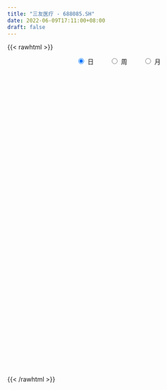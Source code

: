 ```yaml
---
title: "三友医疗 - 688085.SH"
date: 2022-06-09T17:11:00+08:00
draft: false
---
```

{{< rawhtml >}}
    <div style="text-align: center">
        <label style="padding: 1rem;"><input style="margin-right: .5rem" type="radio" name="period" value="D" checked onclick="period_change(this)">日</label>
        <label style="padding: 1rem;"><input style="margin-right: .5rem" type="radio" name="period" value="W" onclick="period_change(this)">周</label>
        <label style="padding: 1rem;"><input style="margin-right: .5rem" type="radio" name="period" value="M" onclick="period_change(this)">月</label>
    </div>
    <div id="chart" style="height: 700px;"></div> 
    <script type="text/javascript">
        const D_v = [39071.15,28654.9,44819.67,42297.94,21072.16,22872.95,21287.01,33682.6,34654.93,27259.19,16183.94,28893.32,22762.21,18065.66,21937.83,15788.94,23868.23,24695.07,26202.98,27449.9,37618.46,59063.17,36170.13,40077.6,42965.78,25269.49,22078.08,16462.43,26644.83,19075.81,28391.94,19899.31,26404.72,32672.18,21575.44,28089.1,30574.02,38640.69,35693.85,27478.22,31622.97,30283.2,24220.28,16107.98,15132.17,13081.36,17841.49,16158.89,9476.22,15954.16,12255.82,19994.89,16363.88,23376.19,11281.23,15608.06,7959.45,13830.27,5453.48,7659.47,6098.69,7713.98,11929.14,10193.88,20990.38,14550.16,12559.51,8621.26,11118.29,9928.74,7480.09,14351.9,11398.31,7658.19,11070.75,11864.08,8458.35,11353.1,11641.03,15690.76,9232.92,12083.67,11298.13,6905.69,11820.16,13509.54,8770.44,6876.37,19041.22,16016.56,19373.54,10081.01,9454.0,5395.83,11575.18,19786.22,22845.96,37997.5,24073.15,17669.6,16421.43,12052.61,15268.35,8905.46,15660.39,17459.45,12081.96,8633.16,9821.04,12763.45,14247.18,28146.23,27021.61,10655.09,18396.98,13478.61,9482.75,7694.65,6959.18,3905.72,6658.6,6985.76,8015.18,10752.88,8039.35,7751.63,14008.4,6975.17,42701.53,21304.21,13506.8,12177.86,9685.06,8643.59,13512.54,8861.58,7156.96,9513.33,9040.9,11948.71,11845.13,10360.61,9147.64,9222.9,17898.62,15238.16,9213.48,8774.79,10912.13,9010.93,11732.88,14734.1,8862.86,7882.66,15799.03,18378.45,14427.16,12424.79,14491.52,16045.23,16163.83,8496.11,11979.18,14748.99,16729.01,17159.87,13774.56,8683.08,21508.87,11128.98,20526.22,15709.12,19986.9,16004.24,13051.33,15694.22,9344.17,19255.98,14550.37,9938.89,10502.35,8264.7,23526.74,13587.8,16422.81,12544.73,9825.61,12502.12,11311.24,12917.16,15677.51,8630.3,6573.53,10158.08,6581.08,13067.83,27643.16,19377.83,21857.12,13607.02,10288.9,5744.38,6150.95,7552.6,17239.24,10735.31,13371.94,8756.8,7778.21,7357.97,4763.23,8815.92,7002.16,5649.55,5892.5,7158.69,10195.87,11491.86,19974.55,13058.46,7290.0,4834.79,8618.34,18818.56,19588.05,20176.15,13297.17,30144.7,51653.58,29625.72,19320.42,15429.01,22442.77,14100.68,17262.02,10093.09,9998.47,9938.36,10985.1,42148.07,65393.03,68841.97,42512.58,34498.81,32843.65,24302.67,26918.06,36037.15,24760.52,18388.59,21117.4,49372.2,29736.51,27170.41,30619.4,54673.58,19856.58,21170.94,14046.93,33502.92,17987.57,9556.15,11098.49,11222.85,14137.52,37871.73,129097.76,85095.02,54451.26,39948.6,33349.71,35257.95,53323.59,48142.16,44413.53,34876.53,35333.59,32721.95,22749.23,20630.82,33879.39,25360.24,19238.18,25060.3,20818.18,12193.74,14659.96,34689.52,35423.69,27158.02,36476.8,18127.68,17203.06,17967.44,25583.26,17812.18,17346.49,13063.27,11866.68,11060.02,9482.28,13250.97,14643.96,12756.94,10730.07,12207.77,15756.14,13057.1,23178.03,35784.31,18881.13,13793.29,31544.97,21202.56,24068.62,14597.0,11291.43,20155.72,15418.12,15375.91,27637.89,17604.69,10670.43,7778.98,16608.68,11792.15,65443.16,54057.17,34140.31,44250.34,43581.11,27689.1,12943.83,18854.08,13867.91,14979.87,8812.04,11495.27,16664.06,11919.44,15246.79,10203.2,19933.71,9065.91,6933.26,17738.04,9141.94,6873.49,17198.73,7549.71,9730.01,12273.57,18741.29,8538.41,28381.21,36171.88,19956.84,9878.83,9704.43,13515.2,12465.8,14283.5,15634.35,29619.19,23561.58,10941.46,15433.49,9940.24,14474.02,16928.03,9305.8,24191.21,12192.5,16737.99,10801.63,10196.03,11358.11,8407.73,8844.81,7268.52,6953.61,8883.08,11176.03,7399.58,7994.25,7534.24,5335.22,14944.52,10985.04,8767.27,12906.88,7232.94,6622.91,5507.1,10592.72,25256.9,17397.9,18944.41,20182.18,16883.19,9977.08,15219.58,10120.35,16375.38,31839.83,16110.19,17245.55,18678.11,23973.94,13456.89,22935.16,49049.61,33094.32,41923.91,31513.55,34085.99,28989.91,41413.66,28321.56,18652.69,44223.07,41863.59,34598.7,23620.39,18467.12,20986.88,17623.42,26357.39,22927.67,16584.47,32284.63,22804.83,27733.24,22307.29,22097.22,33584.55,26817.59,22558.59,22190.74,26356.2,21629.08,21731.62,19023.77,22301.52,29339.94,26294.04,15675.54,13613.1,15137.94,12113.58,11563.03,13836.27,18640.13,25999.21,19029.56,23763.22,20863.2,16554.65,13080.44,19459.06,21753.46,17249.35,14714.46,10819.42,14934.05,15190.59,12422.39,11724.42,20287.65,14992.73,19112.91,46765.39,54182.33,32600.49,29844.0,15827.59,17614.03,15935.74,19766.53,14535.44,32921.54,19523.96,14146.65,23948.58,11623.36,11790.5,10149.87,15310.03,17063.33,9429.28,12295.24,15992.7,7543.75,17130.1,22515.32,25614.77,25896.72,22545.25,23444.29,16632.46]
const D_histogram = [0.0,0.0127635328,0.3844641521,0.2696328521,0.164773539,0.2774168744,0.1120545455,-0.3289095582,-0.3648124747,-0.2500546367,-0.2518043045,-0.0700041544,-0.1188483335,-0.1300969023,-0.3083480768,-0.3572262404,-0.2361237727,-0.2797724374,-0.1589148222,-0.1106762004,0.0722882669,0.8098490566,0.8895870349,1.0594336544,1.3937793517,1.6267313534,1.5587650788,1.4496180254,1.4306727953,1.1335066398,0.6526152658,0.308757399,0.039393408,-0.024382448,-0.1582028299,-0.0860429794,0.0835548891,0.6778391371,0.630031938,0.3633629398,-0.2972820601,-0.9506593297,-1.2943911012,-1.3356437073,-1.2535772839,-1.1128925526,-1.5101971581,-1.4699379223,-1.3934985567,-1.0188827153,-0.7982469325,-0.3896701633,0.036402163,-0.0531375617,0.028443482,-0.0531813914,-0.1822844956,-0.4316037993,-0.6241561677,-0.701326729,-0.7777537082,-0.7464654527,-0.6131406726,-0.3729515848,-0.6467766573,-0.8204288313,-0.7460992937,-0.544062655,-0.5138398676,-0.4659990593,-0.332618385,-0.040175999,0.0667757247,0.1991255165,0.4274326829,0.6486966139,0.6935624667,0.7088102032,0.7675348853,0.4147221484,0.1003987121,-0.086121652,-0.2489339024,-0.3411972138,-0.5182828351,-0.5070491015,-0.4091225,-0.2508486635,-0.3509314309,-0.3120631579,-0.4809906021,-0.5570576486,-0.5249920247,-0.4671167893,-0.4499170423,-0.3304527628,-0.1396368691,0.2821364383,0.5885145689,0.7828268645,0.8853554237,0.8597836074,0.6601280643,0.4305213521,0.3776299938,0.1719308717,0.0774044306,0.0292579122,0.0222113156,0.0916600784,0.065444436,-0.1388457275,-0.0550742928,0.0320367904,0.2780602649,0.2827716195,0.3172220835,0.2133447352,0.0545287792,-0.0258595504,-0.080897707,-0.1271881191,-0.2310113009,-0.3649258038,-0.4409261277,-0.4079912201,-0.3701157382,-0.3743197147,-0.6718589389,-0.8495849027,-0.8771435076,-0.8460650412,-0.7377296973,-0.6238976968,-0.4569207568,-0.3090177552,-0.1845861709,-0.0950081023,-0.0489855991,0.0823079869,0.1451058174,0.1351839016,0.1698775754,0.179913597,0.2743904243,0.367075489,0.4031643903,0.4201144788,0.3740830517,0.2607803379,0.1546926172,0.1093899634,0.1266479123,0.0785396732,0.2202713159,0.2465063623,0.3426411776,0.4001861228,0.3007032979,0.2732541253,0.1615823457,0.1162026496,0.0442881464,0.090875463,0.2537604815,0.283224992,0.3647201614,0.4309659224,0.5795633514,0.6226095655,0.7049509213,0.566044099,0.6033322939,0.557549649,0.4257293292,0.2580475337,0.1105520125,0.0597700422,-0.0510359925,-0.1692882788,-0.2466941339,-0.2498440407,-0.0710619185,0.0632082518,0.2555702534,0.3115797932,0.3052834043,0.3393412106,0.2589254737,0.0829437245,0.0188343014,-0.063735356,-0.0959659297,-0.1828050113,-0.2114725506,-0.2865719984,-0.5750843592,-0.7926626627,-0.8530128652,-0.8696962977,-0.8918913495,-0.8339344192,-0.731982685,-0.6137901217,-0.4232064718,-0.2249935768,-0.0682527287,-0.0285297717,0.0232615198,0.0983561293,0.1315655656,0.1198888361,0.1308331446,0.162742087,0.1897931984,0.2521540024,0.3232298218,0.2887299275,0.3104612498,0.3311288752,0.298237524,0.2781314607,0.2313593281,0.2597808838,0.3511193342,0.3812161718,0.4055810733,0.5179636244,0.6797184634,0.7953816772,0.8123763269,0.7915883932,0.7081140178,0.6321451128,0.4670574478,0.2817812924,0.1133432805,-0.0059751407,-0.0614344479,0.0710452874,0.4265339286,0.8281642825,0.9990101545,0.9718521571,0.7578946558,0.5633406059,0.4549571581,0.4345845998,0.3143760957,0.170362542,0.0753873028,0.1033854646,0.0510425258,-0.1281629944,-0.2648780757,-0.4763186371,-0.6401012052,-0.7058939193,-0.7345667789,-0.5459815131,-0.4870497973,-0.470518323,-0.5154564144,-0.4907309118,-0.4225192946,-0.2588265752,0.3306922345,0.4891969131,0.4070550035,0.3306211217,0.298032404,0.2869341211,0.4398431224,0.5027356063,0.4358416401,0.3022387183,0.0482612456,-0.0631060412,-0.221419528,-0.2669753515,-0.168022647,-0.0707293028,-0.0930105266,-0.0637761436,-0.1810530377,-0.2540499992,-0.3216909229,-0.2164079889,-0.2789906701,-0.403942928,-0.6460320264,-0.8548414664,-0.8901366848,-0.8766151794,-0.9065119768,-0.8202284779,-0.6707990199,-0.5468076014,-0.4255066805,-0.3687169879,-0.2715353492,-0.1994610774,-0.1049657754,-0.0458041325,-0.0322075492,0.0377060593,-0.0337787076,-0.1051874058,-0.1278929556,-0.2826019551,-0.2911230111,-0.2400912653,-0.2649036639,-0.3168421045,-0.3676597139,-0.3778968256,-0.3574718582,-0.3008536843,-0.2021346158,-0.1123743118,0.0675152846,0.2056056318,0.2829860596,0.3239950601,0.2863502837,0.2881577944,0.5239018257,0.520663586,0.4865961529,0.4957855327,0.3160483763,0.184865314,0.0937613879,0.055314764,-0.001206582,-0.0877891269,-0.1055115966,-0.0801807352,0.0041751679,0.0502576247,0.059609935,0.0931776221,0.0486917349,0.0302565615,0.0201124393,-0.041146802,-0.0781702563,-0.0787388931,-0.0434855531,-0.0417736322,-0.0323614054,-0.0159897159,0.0607199637,0.1130146112,0.1986997422,0.3565282926,0.4273206158,0.4273881379,0.3840636112,0.3730116474,0.3397970361,0.2904671221,0.2578492597,0.2904352168,0.3245052493,0.3161365462,0.2559973391,0.2387306466,0.2499730021,0.2670761918,0.2620968285,0.3054815141,0.2881409214,0.2144840693,0.1522976496,0.0982989424,0.0022610154,-0.0576610692,-0.1452806452,-0.2127891767,-0.2426087677,-0.2020171496,-0.1578893664,-0.1211566926,-0.1015575798,-0.108809638,-0.0939727277,-0.1603046148,-0.211765804,-0.1747829701,-0.0858200015,-0.0689386083,-0.0896680794,-0.0848170188,-0.0652699153,0.015581116,0.0910154528,0.1378330463,0.1358660423,0.1075824816,0.0863778641,0.0507414237,0.0582278219,0.0985993839,0.1776633099,0.1711301226,0.1881181365,0.2025750686,0.1063741499,0.0119859675,-0.0667727113,-0.0299841859,0.0192928391,0.03739419,0.091080645,0.121291395,0.1936401337,0.1464909481,0.1337942097,0.0990180495,0.1987809039,0.1059623395,-0.001468249,-0.0945533898,-0.158873836,-0.1854768233,-0.2446960004,-0.334098004,-0.3444343282,-0.3140977599,-0.3593363434,-0.3421779878,-0.3064516686,-0.3017431584,-0.3147587507,-0.3770507211,-0.3978184474,-0.4365129127,-0.4936310079,-0.5505192478,-0.5519723676,-0.4752259383,-0.4328158417,-0.4693233698,-0.3953200153,-0.3041685456,-0.2089067251,-0.0996318417,-0.0700380937,-0.0305137028,0.0119562826,0.0067938407,-0.0247776614,-0.0762957604,-0.0602220693,-0.0018503282,0.0142450917,0.0501913877,0.051908703,0.0211146186,0.0046943562,0.063227422,0.0627808348,0.0794922788,0.1218552396,0.1739685454,0.1729052592,0.1962476425,0.1304696536,0.1128154749,-0.0271696931,-0.1764407723,-0.2645926491,-0.2728359983,-0.173780708,-0.0888504663,-0.0438266257,0.0351892788,0.1344792857,0.1822530049,0.2241736695,0.2692899148,0.2898177183,0.2663938894,0.2371026081,0.2178923467,0.2067874395,0.2251243506,0.1557794993,0.1209113828,0.0900595795,0.0886642275,0.0928391387,0.1192202271,0.1840302922,0.2780444753,0.346510537,0.2446131496,0.1428276215,0.0442079071]
const D_fast = [0.0,0.015954416,0.4837710733,0.4363479863,0.3726820579,0.554679612,0.4173309194,-0.1058605739,-0.232966609,-0.1807224302,-0.2454231741,-0.0811240627,-0.1596803251,-0.2034531195,-0.4587913132,-0.596976037,-0.5349045124,-0.6484962864,-0.5673673768,-0.5467978051,-0.3457612711,0.5942617828,0.8963965199,1.3311015529,2.0138920882,2.6535269282,2.9752519234,3.2285093763,3.5672323451,3.5534428494,3.2357052919,2.9690367748,2.7095211358,2.6396496678,2.4662785784,2.5169276841,2.7074142748,3.4711583072,3.5808590925,3.4050308293,2.6700653144,1.7790232123,1.1116936655,0.7365301327,0.505202235,0.3676638282,-0.4071900669,-0.7344153116,-1.0063505852,-0.8864554225,-0.8653813729,-0.5542221446,-0.1190492775,-0.2218733926,-0.1331814784,-0.2281016997,-0.4027759278,-0.7599961813,-1.1085875916,-1.3610898351,-1.6319552414,-1.787283349,-1.8072437371,-1.6602925455,-2.0958117824,-2.4745711641,-2.58676645,-2.5207454751,-2.6189826546,-2.6876416111,-2.6374155331,-2.3550171467,-2.231371492,-2.0492403209,-1.7140749838,-1.3306368994,-1.1123804299,-0.9199301426,-0.6693217392,-0.9184539389,-1.2076776973,-1.4157284744,-1.6407742003,-1.8183368152,-2.1249931452,-2.240521687,-2.2448757105,-2.1493140399,-2.3371296651,-2.3762771815,-2.6654522763,-2.8807837349,-2.9799661172,-3.0388700791,-3.1341495926,-3.0972985038,-2.9413918274,-2.4490844105,-1.9955776376,-1.6055586259,-1.2816912108,-1.0923171253,-1.1269406523,-1.2489170264,-1.2074008862,-1.3701172905,-1.4452926238,-1.4861246642,-1.4876184319,-1.3952546495,-1.405109183,-1.6441107783,-1.5741079168,-1.478987636,-1.1634490953,-1.0880448358,-0.9742888509,-1.0248300155,-1.1700137767,-1.2568669939,-1.3321295772,-1.4102170191,-1.571793026,-1.7969389799,-1.9831708358,-2.0522337332,-2.1068871858,-2.2046710911,-2.6701750499,-3.0602972394,-3.3071417212,-3.4875795151,-3.5636765955,-3.6058190193,-3.5530722685,-3.4824237056,-3.404138664,-3.338312621,-3.3045365176,-3.1526659349,-3.0535916501,-3.0297175905,-2.9525545228,-2.897540102,-2.7344656685,-2.5500117316,-2.4131317328,-2.2911530245,-2.2436636887,-2.291771318,-2.3591858844,-2.3771410474,-2.3282211204,-2.3566944412,-2.1598949696,-2.0720333326,-1.8902382229,-1.732646747,-1.7569537473,-1.7160893887,-1.7873655819,-1.8036946155,-1.8645370822,-1.7952308998,-1.5689057609,-1.4686350024,-1.2959597927,-1.121972551,-0.8284842842,-0.6297856787,-0.3712065926,-0.3686023902,-0.1804811217,-0.0868763545,-0.1122643419,-0.215434254,-0.3352917721,-0.3711312318,-0.4946962646,-0.6552706206,-0.7943500093,-0.8599609262,-0.6989442836,-0.5488720504,-0.2926174854,-0.1587129973,-0.0886885351,0.0302045738,0.0145202053,-0.1407256128,-0.2001264604,-0.2986299569,-0.354852013,-0.4873923475,-0.5689280243,-0.7156704718,-1.1479539223,-1.5636978916,-1.8373013104,-2.0714088173,-2.3165767065,-2.4671033809,-2.5481473181,-2.5834022851,-2.4986202532,-2.3566557524,-2.2169780865,-2.1843875724,-2.1267809009,-2.0270972591,-1.9609964315,-1.9427009519,-1.8990483573,-1.8264538931,-1.7519544821,-1.6265551775,-1.4746719026,-1.4369893151,-1.3376426803,-1.2341928362,-1.1925248063,-1.1430980045,-1.132030305,-1.0386635284,-0.8595452445,-0.7341443639,-0.6083841941,-0.3665107369,-0.034826282,0.2796823511,0.4997710825,0.6768802471,0.7704343762,0.8525017493,0.8041784463,0.689347614,0.5492454222,0.4284332158,0.3576152966,0.5078563537,0.9699784771,1.5786499016,1.9992483123,2.2150533541,2.1905695167,2.1368506183,2.1422064601,2.2304800517,2.1888655716,2.0874426533,2.0113142398,2.0651587678,2.0255764605,1.8143301916,1.6113955914,1.2808753708,0.9570675014,0.7148013074,0.502486753,0.5545766406,0.4917459071,0.3906478007,0.2168456056,0.1188883803,0.0814701739,0.1804562495,0.8526481178,1.1334520247,1.153073866,1.1592952646,1.2012146479,1.2618498952,1.5247196771,1.7132960626,1.7553625064,1.6973192643,1.4554071029,1.3282633057,1.114594937,1.0022952756,1.0592423183,1.1388533368,1.0933194814,1.1066098284,0.944069675,0.8075602137,0.6594965593,0.710677496,0.5783471474,0.3524091574,-0.0511879476,-0.4737077541,-0.7315371438,-0.9371694332,-1.1936942249,-1.3124678454,-1.3307381424,-1.3434486242,-1.3285243735,-1.3639139278,-1.3346161264,-1.3124071239,-1.2441532658,-1.1964426561,-1.19089796,-1.1115578368,-1.1914872805,-1.2891928301,-1.3438716188,-1.5692311072,-1.6505329159,-1.6595239864,-1.750562301,-1.8817112677,-2.0244438056,-2.1291551237,-2.1980981209,-2.216693368,-2.1685079534,-2.1068412275,-1.9100728099,-1.7205810548,-1.572454112,-1.4504463465,-1.416503552,-1.3426565926,-0.9759371049,-0.8490094481,-0.761427843,-0.62829208,-0.7290171423,-0.8139838762,-0.8816474553,-0.9062653883,-0.9630883797,-1.0716182063,-1.1157185752,-1.1104328975,-1.0250332025,-0.9663863395,-0.9421315455,-0.8852694528,-0.9175824063,-0.9284534394,-0.9335694517,-1.0051153936,-1.0616814119,-1.081934772,-1.0575528203,-1.0662843074,-1.064962432,-1.0525881714,-0.9606985009,-0.8801502007,-0.7447901341,-0.4978295106,-0.3202070334,-0.2132924768,-0.1606011008,-0.0784001526,-0.0266655049,-0.0033786384,0.0284658142,0.1336605754,0.2488569202,0.3195223537,0.3233824813,0.3657984505,0.4395340565,0.5234062942,0.583951138,0.7037062021,0.7584008398,0.738365005,0.7142529977,0.6848290261,0.589356353,0.515019001,0.3910792638,0.2703734381,0.1799016552,0.1699889858,0.1746444274,0.1810879281,0.1752976459,0.1408431782,0.1321869066,0.0257788658,-0.0786237744,-0.085336683,-0.0178287148,-0.0181819737,-0.0613284646,-0.0776816587,-0.0744520341,0.0102942762,0.1084824763,0.1897583313,0.2217578379,0.2203698976,0.2207597461,0.1978086617,0.2198520153,0.2848734233,0.4083531768,0.4446025202,0.5086200682,0.5737207674,0.5041133862,0.4127216957,0.3172698391,0.3465623179,0.4006625527,0.4281124512,0.5045690673,0.5651026661,0.6858614382,0.6753349897,0.6960868036,0.6860651559,0.8355232363,0.7691952567,0.661397606,0.5446741177,0.4406352125,0.3676630194,0.2472698422,0.0743433377,-0.0221015686,-0.0702894403,-0.2053621096,-0.273748251,-0.314634849,-0.3853621283,-0.4770674083,-0.633622059,-0.7538443972,-0.9016670906,-1.0821929378,-1.2767109896,-1.4161572013,-1.4582172566,-1.5240111204,-1.6778494909,-1.7026761403,-1.687566807,-1.6445316678,-1.5601647448,-1.5480805203,-1.516184555,-1.4707254989,-1.4741894807,-1.5119553982,-1.5825474373,-1.5815292635,-1.5236201044,-1.5039634117,-1.4554692687,-1.4407747776,-1.4662902074,-1.4815368807,-1.4071969595,-1.3919483379,-1.3553638243,-1.2825370535,-1.1869316114,-1.1447685828,-1.0723642888,-1.1055248643,-1.0949751743,-1.2417527656,-1.4351340378,-1.5894340769,-1.6658864257,-1.6102763124,-1.5475586873,-1.513491503,-1.4256782789,-1.2927684506,-1.1994314802,-1.1014673982,-0.9890286742,-0.8960464411,-0.8528717977,-0.8228874269,-0.7876246016,-0.747032649,-0.6724146503,-0.7028146268,-0.7074548975,-0.7157918059,-0.6950211011,-0.6676364052,-0.61145026,-0.5006326219,-0.33710732,-0.182013624,-0.2227577239,-0.2888363467,-0.3764040843]
const D_slow = [0.0,0.0031908832,0.0993069212,0.1667151342,0.207908519,0.2772627376,0.3052763739,0.2230489844,0.1318458657,0.0693322065,0.0063811304,-0.0111199082,-0.0408319916,-0.0733562172,-0.1504432364,-0.2397497965,-0.2987807397,-0.368723849,-0.4084525546,-0.4361216047,-0.418049538,-0.2155872738,0.0068094849,0.2716678985,0.6201127365,1.0267955748,1.4164868445,1.7788913509,2.1365595497,2.4199362097,2.5830900261,2.6602793758,2.6701277278,2.6640321158,2.6244814084,2.6029706635,2.6238593858,2.7933191701,2.9508271545,3.0416678895,2.9673473745,2.729682542,2.4060847667,2.0721738399,1.7587795189,1.4805563808,1.1030070913,0.7355226107,0.3871479715,0.1324272927,-0.0671344404,-0.1645519813,-0.1554514405,-0.1687358309,-0.1616249604,-0.1749203083,-0.2204914322,-0.328392382,-0.4844314239,-0.6597631062,-0.8542015332,-1.0408178964,-1.1941030645,-1.2873409607,-1.449035125,-1.6541423329,-1.8406671563,-1.9766828201,-2.105142787,-2.2216425518,-2.304797148,-2.3148411478,-2.2981472166,-2.2483658375,-2.1415076668,-1.9793335133,-1.8059428966,-1.6287403458,-1.4368566245,-1.3331760874,-1.3080764094,-1.3296068224,-1.3918402979,-1.4771396014,-1.6067103102,-1.7334725855,-1.8357532105,-1.8984653764,-1.9861982341,-2.0642140236,-2.1844616741,-2.3237260863,-2.4549740925,-2.5717532898,-2.6842325504,-2.7668457411,-2.8017549583,-2.7312208488,-2.5840922065,-2.3883854904,-2.1670466345,-1.9521007326,-1.7870687166,-1.6794383785,-1.5850308801,-1.5420481622,-1.5226970545,-1.5153825764,-1.5098297475,-1.4869147279,-1.4705536189,-1.5052650508,-1.519033624,-1.5110244264,-1.4415093602,-1.3708164553,-1.2915109344,-1.2381747506,-1.2245425559,-1.2310074435,-1.2512318702,-1.2830289,-1.3407817252,-1.4320131761,-1.5422447081,-1.6442425131,-1.7367714476,-1.8303513763,-1.998316111,-2.2107123367,-2.4299982136,-2.6415144739,-2.8259468982,-2.9819213224,-3.0961515116,-3.1734059504,-3.2195524932,-3.2433045187,-3.2555509185,-3.2349739218,-3.1986974675,-3.1649014921,-3.1224320982,-3.077453699,-3.0088560929,-2.9170872206,-2.8162961231,-2.7112675033,-2.6177467404,-2.5525516559,-2.5138785016,-2.4865310108,-2.4548690327,-2.4352341144,-2.3801662854,-2.3185396949,-2.2328794005,-2.1328328698,-2.0576570453,-1.989343514,-1.9489479276,-1.9198972651,-1.9088252285,-1.8861063628,-1.8226662424,-1.7518599944,-1.6606799541,-1.5529384735,-1.4080476356,-1.2523952442,-1.0761575139,-0.9346464892,-0.7838134157,-0.6444260034,-0.5379936711,-0.4734817877,-0.4458437846,-0.430901274,-0.4436602721,-0.4859823418,-0.5476558753,-0.6101168855,-0.6278823651,-0.6120803022,-0.5481877388,-0.4702927905,-0.3939719394,-0.3091366368,-0.2444052684,-0.2236693372,-0.2189607619,-0.2348946009,-0.2588860833,-0.3045873361,-0.3574554738,-0.4290984734,-0.5728695632,-0.7710352289,-0.9842884452,-1.2017125196,-1.424685357,-1.6331689618,-1.816164633,-1.9696121634,-2.0754137814,-2.1316621756,-2.1487253578,-2.1558578007,-2.1500424207,-2.1254533884,-2.092561997,-2.062589788,-2.0298815018,-1.9891959801,-1.9417476805,-1.8787091799,-1.7979017244,-1.7257192426,-1.6481039301,-1.5653217113,-1.4907623303,-1.4212294652,-1.3633896331,-1.2984444122,-1.2106645786,-1.1153605357,-1.0139652674,-0.8844743613,-0.7145447454,-0.5156993261,-0.3126052444,-0.1147081461,0.0623203584,0.2203566366,0.3371209985,0.4075663216,0.4359021417,0.4344083565,0.4190497445,0.4368110664,0.5434445485,0.7504856191,1.0002381578,1.243201197,1.432674861,1.5735100124,1.687249302,1.7958954519,1.8744894759,1.9170801113,1.935926937,1.9617733032,1.9745339346,1.942493186,1.8762736671,1.7571940078,1.5971687065,1.4206952267,1.237053532,1.1005581537,0.9787957044,0.8611661236,0.73230202,0.6096192921,0.5039894685,0.4392828247,0.5219558833,0.6442551116,0.7460188625,0.8286741429,0.9031822439,0.9749157741,1.0848765547,1.2105604563,1.3195208663,1.3950805459,1.4071458573,1.391369347,1.336014465,1.2692706271,1.2272649654,1.2095826397,1.186330008,1.1703859721,1.1251227127,1.0616102129,0.9811874822,0.9270854849,0.8573378174,0.7563520854,0.5948440788,0.3811337122,0.158599541,-0.0605542538,-0.287182248,-0.4922393675,-0.6599391225,-0.7966410228,-0.903017693,-0.9951969399,-1.0630807772,-1.1129460466,-1.1391874904,-1.1506385235,-1.1586904108,-1.149263896,-1.1577085729,-1.1840054244,-1.2159786633,-1.286629152,-1.3594099048,-1.4194327211,-1.4856586371,-1.5648691632,-1.6567840917,-1.7512582981,-1.8406262627,-1.9158396837,-1.9663733377,-1.9944669156,-1.9775880945,-1.9261866865,-1.8554401716,-1.7744414066,-1.7028538357,-1.6308143871,-1.4998389307,-1.3696730341,-1.2480239959,-1.1240776127,-1.0450655187,-0.9988491902,-0.9754088432,-0.9615801522,-0.9618817977,-0.9838290794,-1.0102069786,-1.0302521624,-1.0292083704,-1.0166439642,-1.0017414805,-0.9784470749,-0.9662741412,-0.9587100009,-0.953681891,-0.9639685915,-0.9835111556,-1.0031958789,-1.0140672672,-1.0245106752,-1.0326010266,-1.0365984555,-1.0214184646,-0.9931648118,-0.9434898763,-0.8543578032,-0.7475276492,-0.6406806147,-0.5446647119,-0.4514118001,-0.366462541,-0.2938457605,-0.2293834456,-0.1567746414,-0.075648329,0.0033858075,0.0673851423,0.1270678039,0.1895610544,0.2563301024,0.3218543095,0.398224688,0.4702599184,0.5238809357,0.5619553481,0.5865300837,0.5870953376,0.5726800703,0.536359909,0.4831626148,0.4225104229,0.3720061355,0.3325337939,0.3022446207,0.2768552257,0.2496528162,0.2261596343,0.1860834806,0.1331420296,0.0894462871,0.0679912867,0.0507566346,0.0283396148,0.0071353601,-0.0091821187,-0.0052868397,0.0174670235,0.051925285,0.0858917956,0.112787416,0.134381882,0.147067238,0.1616241934,0.1862740394,0.2306898669,0.2734723975,0.3205019317,0.3711456988,0.3977392363,0.4007357282,0.3840425504,0.3765465039,0.3813697136,0.3907182612,0.4134884224,0.4438112711,0.4922213046,0.5288440416,0.562292594,0.5870471064,0.6367423324,0.6632329172,0.662865855,0.6392275075,0.5995090485,0.5531398427,0.4919658426,0.4084413416,0.3223327596,0.2438083196,0.1539742338,0.0684297368,-0.0081831803,-0.0836189699,-0.1623086576,-0.2565713379,-0.3560259498,-0.4651541779,-0.5885619299,-0.7261917418,-0.8641848337,-0.9829913183,-1.0911952787,-1.2085261212,-1.307356125,-1.3833982614,-1.4356249427,-1.4605329031,-1.4780424265,-1.4856708522,-1.4826817816,-1.4809833214,-1.4871777367,-1.5062516769,-1.5213071942,-1.5217697762,-1.5182085033,-1.5056606564,-1.4926834807,-1.487404826,-1.4862312369,-1.4704243815,-1.4547291727,-1.4348561031,-1.4043922931,-1.3609001568,-1.317673842,-1.2686119314,-1.235994518,-1.2077906492,-1.2145830725,-1.2586932656,-1.3248414278,-1.3930504274,-1.4364956044,-1.458708221,-1.4696648774,-1.4608675577,-1.4272477363,-1.3816844851,-1.3256410677,-1.258318589,-1.1858641594,-1.1192656871,-1.059990035,-1.0055169484,-0.9538200885,-0.8975390008,-0.858594126,-0.8283662803,-0.8058513854,-0.7836853286,-0.7604755439,-0.7306704871,-0.6846629141,-0.6151517953,-0.528524161,-0.4673708736,-0.4316639682,-0.4206119914]
const D_data = [['2020-05-19', 65.0, 64.7, 61.49, 66.9],['2020-05-20', 64.93, 64.9, 62.56, 65.67],['2020-05-21', 64.85, 70.61, 63.9, 73.88],['2020-05-22', 68.61, 65.49, 63.19, 70.99],['2020-05-25', 65.08, 65.22, 63.3, 67.19],['2020-05-26', 65.25, 68.18, 64.35, 69.3],['2020-05-27', 68.5, 64.75, 63.92, 68.79],['2020-05-28', 64.01, 59.6, 58.1, 64.59],['2020-05-29', 59.6, 63.13, 58.68, 66.6],['2020-06-01', 63.08, 65.0, 61.5, 68.88],['2020-06-02', 65.06, 63.65, 62.66, 65.6],['2020-06-03', 63.66, 66.31, 63.65, 68.5],['2020-06-04', 66.66, 63.7, 63.7, 66.72],['2020-06-05', 63.21, 63.9, 61.55, 65.77],['2020-06-08', 63.93, 61.1, 60.67, 64.88],['2020-06-09', 60.8, 61.81, 60.0, 62.29],['2020-06-10', 62.02, 63.86, 61.13, 64.4],['2020-06-11', 63.53, 61.75, 61.0, 63.7],['2020-06-12', 60.46, 63.79, 60.22, 65.5],['2020-06-15', 65.13, 63.17, 62.62, 66.88],['2020-06-16', 63.34, 65.41, 61.61, 66.3],['2020-06-17', 65.01, 75.17, 65.01, 77.92],['2020-06-18', 73.0, 69.81, 68.26, 74.49],['2020-06-19', 69.89, 72.42, 68.79, 77.45],['2020-06-22', 72.4, 76.9, 71.43, 81.66],['2020-06-23', 77.8, 78.5, 76.2, 80.28],['2020-06-24', 78.0, 76.63, 74.5, 80.8],['2020-06-29', 75.0, 77.07, 75.0, 78.65],['2020-06-30', 77.19, 79.29, 74.0, 79.98],['2020-07-01', 78.5, 76.3, 75.0, 79.29],['2020-07-02', 76.0, 72.96, 72.29, 79.22],['2020-07-03', 72.3, 73.2, 70.13, 74.4],['2020-07-06', 72.72, 72.99, 71.0, 74.2],['2020-07-07', 72.9, 75.05, 71.66, 77.6],['2020-07-08', 74.51, 73.94, 73.2, 75.45],['2020-07-09', 73.0, 76.63, 72.6, 77.6],['2020-07-10', 75.9, 78.88, 75.33, 81.36],['2020-07-13', 79.0, 86.97, 77.0, 88.28],['2020-07-14', 85.37, 81.34, 81.0, 89.9],['2020-07-15', 81.1, 78.57, 77.77, 87.3],['2020-07-16', 78.98, 71.57, 67.0, 81.0],['2020-07-17', 71.57, 68.0, 67.25, 73.8],['2020-07-20', 69.23, 68.64, 63.92, 69.8],['2020-07-21', 67.99, 70.65, 67.99, 71.3],['2020-07-22', 69.93, 71.54, 69.5, 73.18],['2020-07-23', 71.0, 72.16, 69.04, 73.15],['2020-07-24', 71.65, 63.85, 63.6, 71.88],['2020-07-27', 64.06, 67.3, 64.06, 67.85],['2020-07-28', 68.4, 67.0, 65.8, 69.17],['2020-07-29', 67.13, 71.03, 66.21, 72.27],['2020-07-30', 71.25, 69.99, 69.65, 72.9],['2020-07-31', 69.31, 73.56, 69.04, 75.19],['2020-08-03', 74.09, 75.88, 72.28, 76.19],['2020-08-04', 74.82, 70.3, 70.09, 78.81],['2020-08-05', 70.44, 72.39, 69.67, 72.81],['2020-08-06', 72.14, 70.31, 68.15, 73.57],['2020-08-07', 69.01, 69.02, 67.75, 71.27],['2020-08-10', 68.9, 66.2, 64.99, 69.45],['2020-08-11', 65.92, 65.23, 65.05, 67.5],['2020-08-12', 66.0, 65.33, 62.53, 66.29],['2020-08-13', 65.66, 64.22, 63.21, 65.9],['2020-08-14', 64.5, 64.7, 63.18, 65.78],['2020-08-17', 64.9, 65.72, 63.0, 65.95],['2020-08-18', 65.86, 67.5, 65.37, 67.5],['2020-08-19', 67.5, 60.36, 58.9, 67.87],['2020-08-20', 60.0, 59.59, 59.3, 62.36],['2020-08-21', 59.95, 61.55, 59.95, 63.5],['2020-08-24', 62.0, 63.11, 61.04, 63.5],['2020-08-25', 62.94, 60.87, 60.3, 63.61],['2020-08-26', 61.06, 60.6, 59.5, 62.11],['2020-08-27', 60.34, 61.52, 59.84, 62.3],['2020-08-28', 62.0, 64.19, 60.7, 64.6],['2020-08-31', 64.24, 62.63, 61.87, 65.8],['2020-09-01', 62.63, 63.38, 62.32, 63.72],['2020-09-02', 63.39, 65.5, 63.39, 65.98],['2020-09-03', 65.18, 66.77, 64.92, 68.37],['2020-09-04', 65.03, 65.55, 64.27, 66.98],['2020-09-07', 65.55, 65.66, 64.0, 68.5],['2020-09-08', 66.0, 66.78, 64.73, 68.2],['2020-09-09', 65.3, 61.1, 61.01, 66.49],['2020-09-10', 62.0, 59.79, 59.02, 62.29],['2020-09-11', 59.1, 59.85, 58.2, 60.78],['2020-09-14', 60.12, 58.87, 58.31, 62.13],['2020-09-15', 58.87, 58.62, 57.53, 59.34],['2020-09-16', 58.79, 56.26, 56.07, 59.18],['2020-09-17', 56.4, 57.52, 54.45, 57.94],['2020-09-18', 57.67, 58.28, 57.0, 58.45],['2020-09-21', 58.39, 59.2, 58.03, 59.4],['2020-09-22', 58.51, 55.6, 54.68, 59.48],['2020-09-23', 55.89, 56.62, 54.66, 56.94],['2020-09-24', 56.56, 53.04, 51.31, 56.56],['2020-09-25', 52.9, 52.8, 52.16, 53.94],['2020-09-28', 52.8, 53.26, 51.3, 53.49],['2020-09-29', 53.88, 53.07, 52.7, 53.88],['2020-09-30', 52.45, 52.02, 52.0, 54.68],['2020-10-09', 52.3, 52.97, 51.15, 55.76],['2020-10-12', 53.12, 54.12, 51.87, 54.54],['2020-10-13', 54.86, 58.34, 54.3, 60.38],['2020-10-14', 58.0, 58.84, 57.41, 60.29],['2020-10-15', 58.7, 58.99, 58.1, 59.8],['2020-10-16', 58.55, 58.99, 57.68, 59.55],['2020-10-19', 58.47, 58.0, 57.02, 59.41],['2020-10-20', 58.15, 55.55, 55.4, 58.15],['2020-10-21', 56.12, 54.2, 54.2, 56.5],['2020-10-22', 54.99, 55.74, 52.56, 55.74],['2020-10-23', 55.75, 53.12, 52.0, 56.65],['2020-10-26', 52.77, 53.58, 52.5, 54.31],['2020-10-27', 54.54, 53.6, 53.09, 54.78],['2020-10-28', 53.57, 53.77, 52.51, 53.99],['2020-10-29', 53.0, 54.73, 52.22, 55.23],['2020-10-30', 54.99, 53.5, 53.05, 56.3],['2020-11-02', 53.77, 50.4, 48.02, 54.47],['2020-11-03', 50.42, 53.39, 49.66, 55.19],['2020-11-04', 53.85, 53.67, 52.79, 54.4],['2020-11-05', 53.99, 56.48, 53.73, 57.78],['2020-11-06', 56.66, 54.16, 53.77, 56.66],['2020-11-09', 53.68, 54.69, 53.25, 54.88],['2020-11-10', 54.59, 52.8, 52.52, 55.22],['2020-11-11', 52.8, 51.33, 51.28, 53.31],['2020-11-12', 52.1, 51.5, 51.16, 52.61],['2020-11-13', 51.24, 51.23, 50.61, 52.0],['2020-11-16', 51.4, 50.8, 50.4, 52.22],['2020-11-17', 50.81, 49.34, 48.63, 50.81],['2020-11-18', 49.3, 47.88, 47.7, 49.43],['2020-11-19', 47.7, 47.5, 47.05, 48.48],['2020-11-20', 47.5, 48.18, 47.27, 48.35],['2020-11-23', 48.2, 47.88, 46.54, 48.39],['2020-11-24', 47.55, 46.89, 46.63, 47.93],['2020-11-25', 46.2, 41.7, 41.47, 46.21],['2020-11-26', 41.15, 41.0, 40.91, 42.78],['2020-11-27', 41.28, 41.3, 40.0, 41.46],['2020-11-30', 41.52, 40.99, 40.04, 41.52],['2020-12-01', 40.99, 41.31, 40.73, 41.97],['2020-12-02', 41.08, 41.02, 40.68, 41.83],['2020-12-03', 41.1, 41.58, 40.65, 42.47],['2020-12-04', 41.55, 41.44, 41.14, 42.14],['2020-12-07', 41.2, 41.23, 41.01, 41.99],['2020-12-08', 41.24, 40.8, 40.4, 41.37],['2020-12-09', 40.9, 40.1, 40.04, 41.05],['2020-12-10', 40.1, 41.2, 39.78, 41.99],['2020-12-11', 41.4, 40.5, 39.73, 41.7],['2020-12-14', 40.22, 39.39, 38.15, 40.49],['2020-12-15', 39.41, 39.69, 39.01, 40.25],['2020-12-16', 39.85, 39.2, 38.71, 39.85],['2020-12-17', 39.2, 40.29, 39.2, 41.29],['2020-12-18', 40.0, 40.61, 39.36, 41.38],['2020-12-21', 40.6, 40.15, 40.0, 40.97],['2020-12-22', 39.8, 39.99, 39.75, 40.69],['2020-12-23', 39.71, 39.06, 38.18, 40.13],['2020-12-24', 39.06, 37.67, 37.51, 39.06],['2020-12-25', 38.0, 36.97, 36.36, 38.13],['2020-12-28', 36.79, 37.07, 35.51, 37.95],['2020-12-29', 37.07, 37.52, 36.51, 37.69],['2020-12-30', 37.38, 36.35, 36.3, 37.4],['2020-12-31', 36.35, 38.76, 36.17, 39.1],['2021-01-04', 38.6, 37.62, 37.38, 38.6],['2021-01-05', 37.51, 38.74, 37.35, 39.09],['2021-01-06', 38.94, 38.66, 37.7, 39.44],['2021-01-07', 38.6, 36.56, 36.51, 38.6],['2021-01-08', 36.51, 37.06, 35.6, 38.22],['2021-01-11', 37.14, 35.52, 35.3, 37.49],['2021-01-12', 35.03, 35.76, 34.89, 35.9],['2021-01-13', 35.28, 34.9, 34.64, 36.18],['2021-01-14', 35.52, 36.1, 34.0, 37.15],['2021-01-15', 35.99, 38.0, 35.99, 38.5],['2021-01-18', 38.4, 36.81, 36.68, 38.4],['2021-01-19', 36.95, 37.78, 36.7, 38.5],['2021-01-20', 37.78, 38.08, 37.48, 38.54],['2021-01-21', 38.46, 39.89, 38.09, 40.55],['2021-01-22', 39.8, 39.38, 39.08, 40.3],['2021-01-25', 40.1, 40.58, 38.57, 41.13],['2021-01-26', 40.15, 38.02, 37.88, 40.15],['2021-01-27', 38.48, 40.3, 38.23, 41.38],['2021-01-28', 39.96, 39.6, 39.43, 41.46],['2021-01-29', 40.49, 38.35, 37.32, 40.5],['2021-02-01', 37.27, 37.29, 36.0, 37.99],['2021-02-02', 36.36, 36.77, 36.1, 37.58],['2021-02-03', 37.34, 37.45, 37.22, 41.0],['2021-02-04', 37.05, 36.2, 35.26, 37.88],['2021-02-05', 35.86, 35.33, 35.2, 36.68],['2021-02-08', 35.13, 35.07, 34.78, 35.83],['2021-02-09', 35.07, 35.5, 34.64, 35.68],['2021-02-10', 35.79, 38.04, 35.48, 38.98],['2021-02-18', 39.13, 38.24, 38.03, 39.8],['2021-02-19', 38.5, 39.9, 38.04, 39.98],['2021-02-22', 40.73, 39.02, 38.89, 40.73],['2021-02-23', 39.02, 38.56, 38.2, 39.3],['2021-02-24', 39.01, 39.35, 38.22, 39.46],['2021-02-25', 39.43, 37.99, 37.76, 39.44],['2021-02-26', 37.12, 36.2, 35.88, 37.66],['2021-03-01', 36.42, 36.96, 36.32, 37.28],['2021-03-02', 36.89, 36.28, 35.87, 37.6],['2021-03-03', 36.0, 36.5, 35.75, 36.6],['2021-03-04', 36.31, 35.34, 35.21, 36.54],['2021-03-05', 35.03, 35.55, 34.91, 35.76],['2021-03-08', 35.78, 34.43, 34.34, 36.57],['2021-03-09', 34.5, 30.35, 30.26, 34.9],['2021-03-10', 30.93, 29.22, 29.18, 31.0],['2021-03-11', 28.83, 29.65, 28.83, 29.94],['2021-03-12', 29.66, 29.14, 28.66, 30.04],['2021-03-15', 29.13, 28.07, 27.66, 29.14],['2021-03-16', 28.09, 28.26, 27.72, 28.47],['2021-03-17', 27.67, 28.37, 27.67, 28.46],['2021-03-18', 28.3, 28.36, 28.08, 28.65],['2021-03-19', 28.43, 29.4, 28.19, 29.68],['2021-03-22', 29.2, 29.99, 28.88, 30.27],['2021-03-23', 30.0, 30.01, 29.95, 31.4],['2021-03-24', 29.91, 28.73, 28.52, 30.21],['2021-03-25', 28.62, 28.82, 28.5, 29.8],['2021-03-26', 29.27, 29.2, 28.83, 29.79],['2021-03-29', 29.2, 28.76, 28.76, 29.27],['2021-03-30', 29.32, 28.06, 27.87, 29.33],['2021-03-31', 27.91, 28.15, 27.91, 28.61],['2021-04-01', 28.15, 28.36, 28.04, 28.69],['2021-04-02', 28.39, 28.32, 28.06, 28.52],['2021-04-06', 28.14, 28.91, 28.14, 29.0],['2021-04-07', 29.01, 29.35, 28.69, 29.5],['2021-04-08', 29.35, 28.12, 28.04, 29.49],['2021-04-09', 28.12, 28.79, 27.66, 29.4],['2021-04-12', 28.61, 28.92, 28.05, 29.48],['2021-04-13', 29.07, 28.25, 28.15, 29.07],['2021-04-14', 28.24, 28.29, 27.95, 28.38],['2021-04-15', 28.35, 27.78, 27.67, 28.35],['2021-04-16', 27.7, 28.68, 27.7, 28.78],['2021-04-19', 28.89, 29.86, 28.72, 29.95],['2021-04-20', 29.84, 29.55, 29.5, 30.8],['2021-04-21', 29.6, 29.79, 29.15, 29.99],['2021-04-22', 29.79, 31.5, 29.78, 31.71],['2021-04-23', 30.7, 33.23, 30.4, 34.48],['2021-04-26', 33.0, 33.91, 32.28, 34.5],['2021-04-27', 33.5, 33.62, 32.91, 33.82],['2021-04-28', 33.5, 33.75, 33.21, 34.2],['2021-04-29', 32.16, 33.28, 31.65, 33.58],['2021-04-30', 33.3, 33.5, 32.94, 33.97],['2021-05-06', 33.15, 32.21, 31.5, 33.72],['2021-05-07', 32.01, 31.36, 31.05, 32.39],['2021-05-10', 31.21, 30.83, 30.51, 31.86],['2021-05-11', 30.51, 30.77, 30.0, 31.23],['2021-05-12', 30.68, 31.13, 30.18, 31.2],['2021-05-13', 30.71, 33.76, 30.56, 34.95],['2021-05-14', 33.9, 38.15, 33.83, 38.69],['2021-05-17', 38.15, 41.38, 36.4, 42.98],['2021-05-18', 40.38, 40.9, 39.69, 41.45],['2021-05-19', 39.24, 39.76, 38.7, 40.47],['2021-05-20', 39.26, 37.65, 37.29, 39.75],['2021-05-21', 37.75, 37.53, 36.84, 38.65],['2021-05-24', 37.64, 38.43, 36.93, 38.96],['2021-05-25', 38.33, 39.79, 37.65, 40.58],['2021-05-26', 39.1, 38.72, 38.45, 39.83],['2021-05-27', 38.79, 38.17, 37.71, 38.8],['2021-05-28', 38.16, 38.51, 37.45, 38.82],['2021-05-31', 38.58, 40.22, 38.53, 42.35],['2021-06-01', 40.0, 39.49, 38.98, 40.14],['2021-06-02', 39.47, 37.52, 37.45, 39.49],['2021-06-03', 38.14, 37.31, 36.8, 39.8],['2021-06-04', 36.5, 35.39, 34.36, 36.56],['2021-06-07', 35.31, 34.76, 34.64, 35.85],['2021-06-08', 34.69, 35.04, 34.52, 35.98],['2021-06-09', 35.04, 34.86, 34.61, 35.51],['2021-06-10', 35.24, 37.67, 35.0, 38.0],['2021-06-11', 37.4, 36.45, 36.12, 37.49],['2021-06-15', 36.2, 35.87, 35.05, 36.5],['2021-06-16', 35.99, 34.74, 34.5, 36.0],['2021-06-17', 34.58, 35.25, 34.53, 35.4],['2021-06-18', 35.17, 35.76, 34.78, 36.7],['2021-06-21', 36.12, 37.38, 35.76, 38.03],['2021-06-22', 39.5, 44.86, 39.0, 44.86],['2021-06-23', 45.0, 41.9, 40.15, 45.0],['2021-06-24', 42.06, 39.55, 39.3, 42.5],['2021-06-25', 39.7, 39.6, 38.35, 40.16],['2021-06-28', 39.59, 40.23, 39.43, 41.22],['2021-06-29', 40.23, 40.75, 39.13, 41.55],['2021-06-30', 41.08, 43.63, 41.08, 44.46],['2021-07-01', 45.14, 43.63, 42.55, 45.97],['2021-07-02', 43.33, 42.55, 42.1, 45.48],['2021-07-05', 41.72, 41.66, 40.21, 42.53],['2021-07-06', 41.68, 39.44, 38.53, 42.77],['2021-07-07', 39.37, 40.43, 39.03, 41.52],['2021-07-08', 41.09, 39.19, 39.01, 41.09],['2021-07-09', 39.1, 40.04, 38.61, 40.4],['2021-07-12', 40.11, 42.0, 39.12, 42.46],['2021-07-13', 41.56, 42.59, 41.0, 43.43],['2021-07-14', 42.05, 41.4, 41.4, 43.1],['2021-07-15', 41.39, 42.17, 39.6, 42.4],['2021-07-16', 41.6, 40.16, 40.08, 42.28],['2021-07-19', 39.98, 40.18, 39.37, 41.17],['2021-07-20', 39.8, 39.78, 39.6, 40.75],['2021-07-21', 39.9, 41.97, 39.85, 41.99],['2021-07-22', 41.93, 39.91, 39.8, 41.99],['2021-07-23', 39.71, 38.46, 38.01, 40.14],['2021-07-26', 38.01, 35.67, 33.72, 38.06],['2021-07-27', 35.02, 34.33, 34.2, 35.65],['2021-07-28', 34.1, 35.18, 32.89, 35.49],['2021-07-29', 35.64, 35.03, 34.82, 36.31],['2021-07-30', 34.68, 33.7, 33.2, 34.98],['2021-08-02', 33.05, 34.56, 32.56, 34.68],['2021-08-03', 33.98, 35.31, 33.96, 35.65],['2021-08-04', 35.23, 35.14, 34.32, 35.45],['2021-08-05', 35.14, 35.26, 34.66, 35.6],['2021-08-06', 35.0, 34.48, 34.0, 35.11],['2021-08-09', 33.91, 35.0, 33.91, 35.2],['2021-08-10', 34.5, 34.8, 34.02, 34.94],['2021-08-11', 35.2, 35.25, 34.5, 35.8],['2021-08-12', 35.7, 35.0, 34.93, 35.88],['2021-08-13', 34.71, 34.43, 34.08, 35.1],['2021-08-16', 34.51, 35.2, 34.03, 35.75],['2021-08-17', 35.1, 33.26, 33.08, 35.31],['2021-08-18', 33.26, 32.65, 32.28, 33.7],['2021-08-19', 32.7, 32.74, 31.71, 33.3],['2021-08-20', 32.47, 30.26, 29.3, 32.69],['2021-08-23', 30.39, 31.23, 30.06, 31.56],['2021-08-24', 31.32, 31.68, 31.02, 31.82],['2021-08-25', 31.18, 30.39, 29.9, 31.59],['2021-08-26', 30.0, 29.39, 29.33, 30.48],['2021-08-27', 29.5, 28.62, 28.26, 29.79],['2021-08-30', 28.38, 28.42, 28.24, 29.18],['2021-08-31', 28.7, 28.28, 27.93, 28.75],['2021-09-01', 28.25, 28.41, 27.27, 28.79],['2021-09-02', 28.3, 28.88, 28.1, 29.19],['2021-09-03', 29.2, 28.87, 28.46, 29.2],['2021-09-06', 29.03, 30.43, 28.95, 30.87],['2021-09-07', 30.43, 30.6, 30.11, 31.42],['2021-09-08', 30.59, 30.35, 30.01, 30.59],['2021-09-09', 30.35, 30.2, 30.02, 30.62],['2021-09-10', 30.12, 29.22, 29.1, 30.15],['2021-09-13', 29.33, 29.61, 29.27, 30.15],['2021-09-14', 29.49, 33.29, 29.49, 35.38],['2021-09-15', 32.72, 31.14, 30.3, 32.72],['2021-09-16', 30.79, 30.87, 30.15, 32.18],['2021-09-17', 30.33, 31.57, 29.91, 32.5],['2021-09-22', 30.16, 28.91, 28.57, 31.0],['2021-09-23', 28.96, 28.73, 28.61, 29.84],['2021-09-24', 29.0, 28.6, 28.35, 29.0],['2021-09-27', 28.69, 28.83, 28.4, 29.69],['2021-09-28', 28.88, 28.23, 28.05, 28.96],['2021-09-29', 27.95, 27.29, 27.27, 28.18],['2021-09-30', 27.31, 27.65, 27.31, 27.9],['2021-10-08', 28.0, 27.99, 27.65, 28.5],['2021-10-11', 28.1, 28.85, 28.08, 29.19],['2021-10-12', 28.87, 28.6, 28.3, 29.18],['2021-10-13', 28.71, 28.19, 27.8, 28.85],['2021-10-14', 28.01, 28.53, 27.86, 28.88],['2021-10-15', 28.6, 27.44, 27.4, 28.68],['2021-10-18', 27.62, 27.49, 26.73, 27.63],['2021-10-19', 27.49, 27.4, 27.31, 27.84],['2021-10-20', 27.42, 26.42, 26.27, 27.49],['2021-10-21', 26.42, 26.27, 25.95, 26.6],['2021-10-22', 26.35, 26.42, 26.18, 26.52],['2021-10-25', 26.28, 26.77, 25.52, 26.8],['2021-10-26', 26.58, 26.27, 26.13, 26.94],['2021-10-27', 26.62, 26.22, 25.9, 26.62],['2021-10-28', 26.22, 26.21, 25.66, 26.67],['2021-10-29', 26.45, 27.09, 26.2, 27.62],['2021-11-01', 27.4, 27.06, 26.71, 27.4],['2021-11-02', 26.85, 27.84, 26.85, 28.76],['2021-11-03', 28.22, 29.5, 27.71, 29.9],['2021-11-04', 29.6, 29.23, 28.55, 29.6],['2021-11-05', 29.0, 28.78, 28.68, 29.39],['2021-11-08', 28.78, 28.36, 28.22, 28.9],['2021-11-09', 28.5, 28.85, 28.03, 29.18],['2021-11-10', 29.1, 28.68, 28.19, 29.18],['2021-11-11', 28.79, 28.46, 28.22, 28.88],['2021-11-12', 28.58, 28.63, 28.36, 29.16],['2021-11-15', 28.63, 29.64, 28.63, 30.38],['2021-11-16', 29.74, 30.07, 29.38, 30.58],['2021-11-17', 29.99, 29.86, 29.55, 30.3],['2021-11-18', 30.06, 29.26, 29.1, 30.31],['2021-11-19', 29.02, 29.8, 29.0, 29.9],['2021-11-22', 30.04, 30.36, 29.3, 30.49],['2021-11-23', 30.23, 30.75, 30.22, 31.36],['2021-11-24', 31.03, 30.76, 30.33, 31.14],['2021-11-25', 31.13, 31.75, 30.73, 31.99],['2021-11-26', 31.75, 31.36, 30.92, 31.99],['2021-11-29', 31.18, 30.68, 30.4, 31.99],['2021-11-30', 31.12, 30.68, 30.24, 31.12],['2021-12-01', 30.68, 30.65, 30.15, 30.99],['2021-12-02', 30.59, 29.84, 29.84, 30.89],['2021-12-03', 29.8, 29.93, 29.34, 30.28],['2021-12-06', 29.99, 29.18, 29.15, 30.2],['2021-12-07', 29.18, 28.94, 28.7, 29.49],['2021-12-08', 29.3, 29.03, 28.8, 29.39],['2021-12-09', 29.09, 29.82, 28.94, 30.11],['2021-12-10', 29.7, 30.0, 29.28, 30.24],['2021-12-13', 30.1, 30.06, 29.69, 30.21],['2021-12-14', 30.06, 29.95, 29.81, 30.35],['2021-12-15', 29.96, 29.6, 29.42, 30.42],['2021-12-16', 29.84, 29.85, 29.68, 30.07],['2021-12-17', 29.85, 28.62, 28.6, 30.04],['2021-12-20', 28.52, 28.36, 28.29, 28.92],['2021-12-21', 28.36, 29.29, 28.36, 29.32],['2021-12-22', 29.27, 30.19, 29.11, 30.5],['2021-12-23', 30.0, 29.52, 29.39, 30.25],['2021-12-24', 29.78, 28.98, 28.82, 29.78],['2021-12-27', 28.78, 29.19, 28.78, 29.34],['2021-12-28', 29.06, 29.38, 29.01, 29.75],['2021-12-29', 29.5, 30.4, 29.35, 31.02],['2021-12-30', 30.7, 30.8, 29.94, 31.15],['2021-12-31', 30.8, 30.87, 30.51, 31.78],['2022-01-04', 30.9, 30.5, 30.25, 31.24],['2022-01-05', 30.44, 30.2, 29.65, 30.58],['2022-01-06', 30.3, 30.25, 29.85, 30.35],['2022-01-07', 30.25, 29.99, 29.8, 30.84],['2022-01-10', 29.68, 30.52, 29.61, 30.74],['2022-01-11', 30.54, 31.15, 30.31, 31.4],['2022-01-12', 30.96, 32.1, 30.84, 32.77],['2022-01-13', 31.9, 31.4, 31.4, 32.57],['2022-01-14', 31.85, 31.91, 31.23, 32.38],['2022-01-17', 32.0, 32.17, 31.4, 32.67],['2022-01-18', 32.01, 30.74, 30.41, 32.1],['2022-01-19', 30.53, 30.35, 29.85, 30.6],['2022-01-20', 31.15, 30.11, 29.94, 31.8],['2022-01-21', 30.57, 31.46, 30.2, 32.45],['2022-01-24', 31.45, 31.9, 31.05, 32.62],['2022-01-25', 31.86, 31.77, 31.54, 32.98],['2022-01-26', 32.22, 32.52, 31.67, 32.96],['2022-01-27', 32.39, 32.6, 32.39, 33.99],['2022-01-28', 32.85, 33.6, 32.41, 33.88],['2022-02-07', 34.22, 32.38, 32.2, 34.6],['2022-02-08', 32.3, 32.84, 31.2, 33.1],['2022-02-09', 32.9, 32.61, 31.81, 32.9],['2022-02-10', 32.71, 34.68, 32.43, 35.68],['2022-02-11', 34.25, 32.5, 32.01, 34.25],['2022-02-14', 32.3, 31.91, 30.75, 32.3],['2022-02-15', 31.91, 31.6, 31.2, 32.66],['2022-02-16', 31.55, 31.52, 31.06, 31.78],['2022-02-17', 31.36, 31.69, 31.36, 32.82],['2022-02-18', 31.54, 30.95, 30.62, 31.67],['2022-02-21', 31.05, 30.0, 29.93, 31.37],['2022-02-22', 29.85, 30.5, 29.42, 30.6],['2022-02-23', 30.5, 30.84, 30.43, 31.16],['2022-02-24', 30.95, 29.61, 28.8, 31.18],['2022-02-25', 29.61, 30.05, 29.6, 30.65],['2022-02-28', 29.95, 30.17, 29.9, 30.98],['2022-03-01', 30.4, 29.64, 29.39, 30.45],['2022-03-02', 29.3, 29.13, 28.85, 29.5],['2022-03-03', 29.12, 28.0, 27.9, 29.45],['2022-03-04', 27.83, 27.94, 27.71, 28.57],['2022-03-07', 27.48, 27.16, 26.64, 27.85],['2022-03-08', 27.0, 26.22, 26.06, 27.48],['2022-03-09', 26.55, 25.4, 24.28, 26.55],['2022-03-10', 25.98, 25.38, 25.2, 26.22],['2022-03-11', 25.4, 26.02, 25.14, 26.08],['2022-03-14', 25.88, 25.4, 25.36, 26.15],['2022-03-15', 25.2, 23.9, 23.82, 25.4],['2022-03-16', 24.01, 24.86, 23.0, 25.0],['2022-03-17', 25.04, 25.05, 24.8, 25.72],['2022-03-18', 25.49, 25.2, 24.8, 25.49],['2022-03-21', 25.51, 25.6, 25.01, 25.69],['2022-03-22', 25.7, 24.7, 24.61, 25.7],['2022-03-23', 25.0, 24.76, 24.61, 25.01],['2022-03-24', 24.89, 24.8, 24.18, 24.89],['2022-03-25', 24.91, 24.1, 24.03, 24.91],['2022-03-28', 24.24, 23.45, 23.31, 24.27],['2022-03-29', 23.59, 22.72, 22.68, 23.8],['2022-03-30', 22.99, 23.2, 22.84, 23.29],['2022-03-31', 23.2, 23.69, 23.09, 24.05],['2022-04-01', 23.67, 23.15, 22.81, 23.67],['2022-04-06', 23.14, 23.35, 23.08, 23.81],['2022-04-07', 23.13, 22.85, 22.84, 23.55],['2022-04-08', 22.78, 22.18, 22.0, 22.93],['2022-04-11', 22.19, 22.03, 21.86, 22.7],['2022-04-12', 22.24, 22.9, 21.99, 22.92],['2022-04-13', 22.69, 22.16, 22.06, 22.97],['2022-04-14', 22.3, 22.27, 22.12, 22.5],['2022-04-15', 22.31, 22.63, 22.05, 22.82],['2022-04-18', 22.57, 22.93, 22.06, 22.93],['2022-04-19', 22.78, 22.35, 22.22, 23.2],['2022-04-20', 22.3, 22.68, 22.3, 22.72],['2022-04-21', 22.46, 21.4, 21.22, 22.5],['2022-04-22', 21.4, 21.7, 21.11, 21.95],['2022-04-25', 21.51, 19.6, 19.53, 21.65],['2022-04-26', 19.75, 18.44, 18.03, 19.99],['2022-04-27', 18.2, 18.2, 17.15, 18.43],['2022-04-28', 18.0, 18.53, 17.87, 18.8],['2022-04-29', 18.54, 19.74, 18.45, 20.2],['2022-05-05', 19.91, 19.75, 19.43, 20.06],['2022-05-06', 19.29, 19.34, 19.1, 19.95],['2022-05-09', 19.34, 19.89, 19.34, 20.28],['2022-05-10', 19.81, 20.49, 19.61, 20.91],['2022-05-11', 20.5, 20.17, 20.15, 20.92],['2022-05-12', 20.47, 20.31, 20.05, 20.87],['2022-05-13', 20.47, 20.6, 20.38, 20.88],['2022-05-16', 20.78, 20.52, 20.33, 20.97],['2022-05-17', 20.51, 20.02, 19.4, 20.57],['2022-05-18', 19.99, 19.85, 19.8, 20.36],['2022-05-19', 19.65, 19.88, 19.48, 19.95],['2022-05-20', 19.8, 19.93, 19.64, 20.19],['2022-05-23', 19.91, 20.36, 19.88, 20.54],['2022-05-24', 20.35, 19.15, 19.12, 20.5],['2022-05-25', 19.1, 19.29, 19.1, 19.57],['2022-05-26', 19.29, 19.13, 18.85, 19.45],['2022-05-27', 19.3, 19.37, 19.16, 19.85],['2022-05-30', 19.3, 19.41, 19.14, 19.63],['2022-05-31', 19.41, 19.75, 19.17, 19.85],['2022-06-01', 19.6, 20.5, 19.6, 20.75],['2022-06-02', 20.75, 21.39, 20.16, 21.4],['2022-06-06', 21.3, 21.68, 21.3, 21.97],['2022-06-07', 19.82, 19.62, 19.35, 20.31],['2022-06-08', 19.58, 19.16, 18.86, 19.69],['2022-06-09', 19.36, 18.67, 18.65, 19.38]]
const W_v = [550024.86,502846.37,320159.33,146287.5,75898.29,234234.78,189123.92,133569.65,113164.32,112493.05,200379.26,90313.35,110474.32,139315.46,163718.93,86383.28,73839.98,74588.81,40755.89,70223.07,51500.28,50449.68,60001.48,52303.96,71388.7,26425.01,19786.22,119007.64,69346.26,57546.79,97698.52,34700.9,41544.8,98496.11,52880.63,49505.03,61867.93,49644.21,47278.65,75767.15,68117.12,72255.36,85277.81,68783.63,42293.79,30010.61,59100.86,47620.5,95552.96,46976.07,48000.23,32123.36,48820.97,52620.15,134859.65,100918.6,27355.11,138463.03,202999.68,127221.72,191572.1,106564.94,46015.01,346464.37,214486.94,146312.12,124356.29,124124.93,115358.24,71148.64,60864.22,99983.35,109490.57,76838.18,80300.67,209683.13,84214.04,56513.9,11495.27,73967.2,49752.64,65493.31,102927.17,65603.28,89495.96,77091.56,57501.49,43126.05,43207.81,46515.04,77699.03,62262.03,91691.3,128093.71,169607.68,174474.57,115296.51,120958.99,132539.89,114466.23,112634.81,66263.92,108295.32,49094.15,79470.74,74617.78,182505.12,33441.62,102683.21,71658.96,70090.58,72803.94,88518.72]
const W_histogram = [0.0,-0.2807977208,0.1137772583,0.4722918173,0.7481289013,1.9240943328,2.5305418073,2.6148325367,2.5612164303,2.3619765613,2.6342899817,2.899810595,2.6529783728,2.6732849151,1.7970508873,0.8302132697,0.7398908993,0.2925980825,-0.3416160701,-0.984297062,-1.2268468196,-1.2847775899,-1.6715803675,-1.9768600857,-2.4600608641,-2.7238989364,-2.7198010116,-2.2182262823,-2.1848723422,-2.0428984257,-1.8177609948,-1.7772627287,-1.8582230783,-2.251253646,-2.3661494065,-2.3642227763,-2.216778043,-2.2201184322,-1.9662028927,-1.7825972658,-1.480143908,-1.0876008804,-0.8104908546,-0.7454084419,-0.4492584067,-0.0770253999,-0.0312687842,0.0021752596,-0.3414458715,-0.4769489201,-0.5031733549,-0.5017785211,-0.3958480834,-0.26606183,0.1698698986,0.5013086497,0.594935506,1.103134159,1.3691346146,1.5683734762,1.4500959716,1.402458435,1.286716502,1.4205167661,1.643675848,1.5589542239,1.4499874691,1.2120835906,0.7077911004,0.4149038933,0.2159607424,-0.1770921583,-0.509342489,-0.6642895561,-0.6920879746,-0.5095221082,-0.5430230556,-0.5800449805,-0.5336862093,-0.4930775784,-0.4870722742,-0.3941084846,-0.1855218464,-0.0324011626,0.1622408614,0.3972233096,0.4534520188,0.4893867325,0.417066782,0.390778192,0.4914696215,0.4885761685,0.5984852923,0.6207233358,0.7507180849,0.7329578407,0.5931301426,0.4242525463,0.1678335485,-0.1182699666,-0.3375121517,-0.5204536003,-0.6602934888,-0.7655589273,-0.7512696358,-0.7491509047,-0.8187962397,-0.8283492196,-0.6919113952,-0.5927127443,-0.5136841879,-0.2856203006,-0.2779441812]
const W_fast = [0.0,-0.350997151,0.0720221427,0.548609656,1.0114789653,2.6684679801,3.9075509064,4.64554977,5.2322377711,5.6234920424,6.5543779582,7.5448512204,7.9612635913,8.6498913624,8.2229200564,7.4636357562,7.5582861107,7.1841428145,6.4645246443,5.5757693869,5.0265079244,4.6473827566,3.8426848872,3.0431901475,1.9449741532,1.0001613467,0.3243090187,0.2713271774,-0.2415369681,-0.6102876579,-0.8395904758,-1.2434078918,-1.788924011,-2.7447679903,-3.4512011024,-4.0403301662,-4.4470799437,-5.005449941,-5.2430851247,-5.5051288142,-5.5727114334,-5.4520686259,-5.3775813137,-5.4988510115,-5.3150155779,-4.9620389211,-4.9240995015,-4.8901116427,-5.3190942418,-5.5738345204,-5.725852294,-5.8499020904,-5.8429336735,-5.7796628777,-5.3012636743,-4.8444977609,-4.602137028,-3.8181548353,-3.2098707261,-2.6185384954,-2.3742920071,-2.071314935,-1.8653777425,-1.3764482869,-0.7423702429,-0.4373533111,-0.1838231986,-0.1187061794,-0.4460508945,-0.6352121284,-0.7801650936,-1.2174910339,-1.6770769868,-1.9980964429,-2.198916855,-2.1437315158,-2.312988227,-2.495021397,-2.5820841781,-2.6647449419,-2.7805077062,-2.7860710377,-2.6238648611,-2.478844468,-2.2436422287,-1.9093539531,-1.7397622391,-1.5814808423,-1.5495340973,-1.4781281393,-1.2545693045,-1.1353187153,-0.8757882684,-0.6983693909,-0.3806951207,-0.2152159047,-0.2067610671,-0.2695755269,-0.4840361375,-0.7997071443,-1.1033273673,-1.4163822159,-1.7212954766,-2.0179506469,-2.1914787645,-2.3766477595,-2.6509921544,-2.8676324392,-2.9041724636,-2.9531519988,-3.0025444894,-2.8458856773,-2.9076956031]
const W_slow = [0.0,-0.0701994302,-0.0417551156,0.0763178387,0.263350064,0.7443736472,1.3770090991,2.0307172333,2.6710213408,3.2615154812,3.9200879766,4.6450406253,5.3082852185,5.9766064473,6.4258691691,6.6334224865,6.8183952114,6.891544732,6.8061407145,6.5600664489,6.253354744,5.9321603466,5.5142652547,5.0200502332,4.4050350172,3.7240602831,3.0441100302,2.4895534597,1.9433353741,1.4326107677,0.978170519,0.5338548368,0.0692990673,-0.4935143442,-1.0850516959,-1.6761073899,-2.2303019007,-2.7853315087,-3.2768822319,-3.7225315484,-4.0925675254,-4.3644677455,-4.5670904591,-4.7534425696,-4.8657571713,-4.8850135212,-4.8928307173,-4.8922869024,-4.9776483703,-5.0968856003,-5.222678939,-5.3481235693,-5.4470855901,-5.5136010476,-5.471133573,-5.3458064106,-5.1970725341,-4.9212889943,-4.5790053407,-4.1869119716,-3.8243879787,-3.47377337,-3.1520942445,-2.796965053,-2.3860460909,-1.996307535,-1.6338106677,-1.33078977,-1.1538419949,-1.0501160216,-0.996125836,-1.0403988756,-1.1677344978,-1.3338068868,-1.5068288805,-1.6342094075,-1.7699651714,-1.9149764165,-2.0483979689,-2.1716673635,-2.293435432,-2.3919625532,-2.4383430148,-2.4464433054,-2.40588309,-2.3065772627,-2.193214258,-2.0708675748,-1.9666008793,-1.8689063313,-1.7460389259,-1.6238948838,-1.4742735607,-1.3190927268,-1.1314132056,-0.9481737454,-0.7998912097,-0.6938280732,-0.651869686,-0.6814371777,-0.7658152156,-0.8959286157,-1.0610019879,-1.2523917197,-1.4402091286,-1.6274968548,-1.8321959147,-2.0392832196,-2.2122610684,-2.3604392545,-2.4888603015,-2.5602653767,-2.6297514219]
const W_data = [['2020-04-10', 40.0, 42.15, 34.8, 45.64],['2020-04-17', 40.01, 37.75, 37.75, 43.82],['2020-04-24', 37.8, 46.45, 37.75, 48.78],['2020-04-30', 45.56, 48.28, 42.01, 49.88],['2020-05-08', 48.2, 49.48, 47.0, 51.43],['2020-05-15', 50.02, 65.85, 50.0, 73.0],['2020-05-22', 65.68, 65.49, 61.49, 73.88],['2020-05-29', 65.08, 63.13, 58.1, 69.3],['2020-06-05', 63.08, 63.9, 61.5, 68.88],['2020-06-12', 63.93, 63.79, 60.0, 65.5],['2020-06-19', 65.13, 72.42, 61.61, 77.92],['2020-06-24', 72.4, 76.63, 71.43, 81.66],['2020-07-03', 75.0, 73.2, 70.13, 79.98],['2020-07-10', 72.72, 78.88, 71.0, 81.36],['2020-07-17', 79.0, 68.0, 67.0, 89.9],['2020-07-24', 69.23, 63.85, 63.6, 73.18],['2020-07-31', 64.06, 73.56, 64.06, 75.19],['2020-08-07', 74.09, 69.02, 67.75, 78.81],['2020-08-14', 68.9, 64.7, 62.53, 69.45],['2020-08-21', 64.9, 61.55, 58.9, 67.87],['2020-08-28', 62.0, 64.19, 59.5, 64.6],['2020-09-04', 64.24, 65.55, 61.87, 68.37],['2020-09-11', 65.55, 59.85, 58.2, 68.5],['2020-09-18', 60.12, 58.28, 54.45, 62.13],['2020-09-25', 58.39, 52.8, 51.31, 59.48],['2020-09-30', 52.8, 52.02, 51.3, 54.68],['2020-10-09', 52.3, 52.97, 51.15, 55.76],['2020-10-16', 53.12, 58.99, 51.87, 60.38],['2020-10-23', 58.47, 53.12, 52.0, 59.41],['2020-10-30', 52.77, 53.5, 52.22, 56.3],['2020-11-06', 53.77, 54.16, 48.02, 57.78],['2020-11-13', 53.68, 51.23, 50.61, 55.22],['2020-11-20', 51.4, 48.18, 47.05, 52.22],['2020-11-27', 48.2, 41.3, 40.0, 48.39],['2020-12-04', 41.52, 41.44, 40.04, 42.47],['2020-12-11', 41.2, 40.5, 39.73, 41.99],['2020-12-18', 40.22, 40.61, 38.15, 41.38],['2020-12-25', 40.6, 36.97, 36.36, 40.97],['2020-12-31', 36.79, 38.76, 35.51, 39.1],['2021-01-08', 38.6, 37.06, 35.6, 39.44],['2021-01-15', 37.14, 38.0, 34.0, 38.5],['2021-01-22', 38.4, 39.38, 36.68, 40.55],['2021-01-29', 40.1, 38.35, 37.32, 41.46],['2021-02-05', 37.27, 35.33, 35.2, 41.0],['2021-02-10', 35.13, 38.04, 34.64, 38.98],['2021-02-19', 39.13, 39.9, 38.03, 39.98],['2021-02-26', 40.73, 36.2, 35.88, 40.73],['2021-03-05', 36.42, 35.55, 34.91, 37.6],['2021-03-12', 35.78, 29.14, 28.66, 36.57],['2021-03-19', 29.13, 29.4, 27.66, 29.68],['2021-03-26', 29.2, 29.2, 28.5, 31.4],['2021-04-02', 29.2, 28.32, 27.87, 29.33],['2021-04-09', 28.14, 28.79, 27.66, 29.5],['2021-04-16', 28.61, 28.68, 27.67, 29.48],['2021-04-23', 28.89, 33.23, 28.72, 34.48],['2021-04-30', 33.0, 33.5, 31.65, 34.5],['2021-05-07', 33.15, 31.36, 31.05, 33.72],['2021-05-14', 31.21, 38.15, 30.0, 38.69],['2021-05-21', 38.15, 37.53, 36.4, 42.98],['2021-05-28', 37.64, 38.51, 36.93, 40.58],['2021-06-04', 38.58, 35.39, 34.36, 42.35],['2021-06-11', 35.31, 36.45, 34.52, 38.0],['2021-06-18', 36.2, 35.76, 34.5, 36.7],['2021-06-25', 36.12, 39.6, 35.76, 45.0],['2021-07-02', 39.59, 42.55, 39.13, 45.97],['2021-07-09', 41.72, 40.04, 38.53, 42.77],['2021-07-16', 40.11, 40.16, 39.12, 43.43],['2021-07-23', 39.98, 38.46, 38.01, 41.99],['2021-07-30', 38.01, 33.7, 32.89, 38.06],['2021-08-06', 33.05, 34.48, 32.56, 35.65],['2021-08-13', 33.91, 34.43, 33.91, 35.88],['2021-08-20', 34.51, 30.26, 29.3, 35.75],['2021-08-27', 30.39, 28.62, 28.26, 31.82],['2021-09-03', 28.38, 28.87, 27.27, 29.2],['2021-09-10', 29.03, 29.22, 28.95, 31.42],['2021-09-17', 29.33, 31.57, 29.27, 35.38],['2021-09-24', 30.16, 28.6, 28.35, 31.0],['2021-09-30', 28.69, 27.65, 27.27, 29.69],['2021-10-08', 28.0, 27.99, 27.65, 28.5],['2021-10-15', 28.1, 27.44, 27.4, 29.19],['2021-10-22', 27.62, 26.42, 25.95, 27.84],['2021-10-29', 26.28, 27.09, 25.52, 27.62],['2021-11-05', 27.4, 28.78, 26.71, 29.9],['2021-11-12', 28.78, 28.63, 28.03, 29.18],['2021-11-19', 28.63, 29.8, 28.63, 30.58],['2021-11-26', 30.04, 31.36, 29.3, 31.99],['2021-12-03', 31.18, 29.93, 29.34, 31.99],['2021-12-10', 29.99, 30.0, 28.7, 30.24],['2021-12-17', 30.1, 28.62, 28.6, 30.42],['2021-12-24', 28.52, 28.98, 28.29, 30.5],['2021-12-31', 28.78, 30.87, 28.78, 31.78],['2022-01-07', 30.9, 29.99, 29.65, 31.24],['2022-01-14', 29.68, 31.91, 29.61, 32.77],['2022-01-21', 32.0, 31.46, 29.85, 32.67],['2022-01-28', 31.45, 33.6, 31.05, 33.99],['2022-02-11', 34.22, 32.5, 31.2, 35.68],['2022-02-18', 32.3, 30.95, 30.62, 32.82],['2022-02-25', 31.05, 30.05, 28.8, 31.37],['2022-03-04', 29.95, 27.94, 27.71, 30.98],['2022-03-11', 27.48, 26.02, 24.28, 27.85],['2022-03-18', 25.88, 25.2, 23.0, 26.15],['2022-03-25', 25.51, 24.1, 24.03, 25.7],['2022-04-01', 24.24, 23.15, 22.68, 24.27],['2022-04-08', 23.14, 22.18, 22.0, 23.81],['2022-04-15', 22.19, 22.63, 21.86, 22.97],['2022-04-22', 22.57, 21.7, 21.11, 23.2],['2022-04-29', 21.51, 19.74, 17.15, 21.65],['2022-05-06', 19.91, 19.34, 19.1, 20.06],['2022-05-13', 19.34, 20.6, 19.34, 20.92],['2022-05-20', 20.78, 19.93, 19.4, 20.97],['2022-05-27', 19.91, 19.37, 18.85, 20.54],['2022-06-02', 19.3, 21.39, 19.14, 21.4],['2022-06-10', 21.3, 18.67, 18.65, 21.97]]
const M_v = [1519318.0600000005,632826.64,559457.24,530624.7099999998,248466.36,249170.52,265686.91,284618.19,248998.59,301417.44,200188.89,258731.07,348761.42,545411.7400000001,763175.4699999999,602707.27,367375.21,481661.49,200708.42,362657.59,240509.8,451654.72,438463.31,485603.73,406550.99,302548.2199999999,136648.81]
const M_histogram = [0.0,0.9476923077,2.5211413544,3.001604951,2.4331266298,1.2518684736,0.5171575868,-0.7931391873,-1.737660814,-2.2832996514,-2.656161828,-3.2716551757,-3.1443464036,-2.4635405885,-1.6771240756,-1.7132432068,-1.9712958283,-2.0447449255,-1.9895101633,-1.5871365475,-1.2016387651,-0.682091215,-0.4973215938,-0.7255805998,-1.0376397988,-1.1307817368,-1.1488118956]
const M_fast = [0.0,1.1846153846,3.3883497699,4.6192146043,4.6590179406,3.7907269027,3.1853054127,1.6767238417,0.2977870115,-0.8186767388,-1.8555793723,-3.288986514,-3.9477643428,-3.8828436748,-3.5157081809,-3.9801381137,-4.7310146923,-5.3156500209,-5.7577927995,-5.7522033206,-5.6671152295,-5.3180904831,-5.2576512604,-5.6673054163,-6.238774565,-6.6146119371,-6.9198450699]
const M_slow = [0.0,0.2369230769,0.8672084155,1.6176096533,2.2258913107,2.5388584291,2.6681478258,2.469863029,2.0354478255,1.4646229126,0.8005824557,-0.0173313383,-0.8034179392,-1.4193030863,-1.8385841052,-2.2668949069,-2.759718864,-3.2709050954,-3.7682826362,-4.1650667731,-4.4654764644,-4.6359992681,-4.7603296666,-4.9417248165,-5.2011347662,-5.4838302004,-5.7710331743]
const M_data = [['2020-04-30', 40.0, 48.28, 34.8, 49.88],['2020-05-29', 48.2, 63.13, 47.0, 73.88],['2020-06-30', 63.08, 79.29, 60.0, 81.66],['2020-07-31', 78.5, 73.56, 63.6, 89.9],['2020-08-31', 74.09, 62.63, 58.9, 78.81],['2020-09-30', 62.63, 52.02, 51.3, 68.5],['2020-10-30', 52.3, 53.5, 51.15, 60.38],['2020-11-30', 53.77, 40.99, 40.0, 57.78],['2020-12-31', 40.99, 38.76, 35.51, 42.47],['2021-01-29', 38.6, 38.35, 34.0, 41.46],['2021-02-26', 37.27, 36.2, 34.64, 41.0],['2021-03-31', 36.42, 28.15, 27.66, 37.6],['2021-04-30', 28.15, 33.5, 27.66, 34.5],['2021-05-31', 33.15, 40.22, 30.0, 42.98],['2021-06-30', 40.0, 43.63, 34.36, 45.0],['2021-07-30', 45.14, 33.7, 32.89, 45.97],['2021-08-31', 33.05, 28.28, 27.93, 35.88],['2021-09-30', 28.25, 27.65, 27.27, 35.38],['2021-10-29', 28.0, 27.09, 25.52, 29.19],['2021-11-30', 27.4, 30.68, 26.71, 31.99],['2021-12-31', 30.68, 30.87, 28.29, 31.78],['2022-01-28', 30.9, 33.6, 29.61, 33.99],['2022-02-28', 34.22, 30.17, 28.8, 35.68],['2022-03-31', 30.4, 23.69, 22.68, 30.45],['2022-04-29', 23.67, 19.74, 17.15, 23.81],['2022-05-31', 19.91, 19.75, 18.85, 20.97],['2022-06-30', 19.6, 18.67, 18.65, 21.97]]
        const D_a = [null,null,73.88,null,null,null,null,58.1,null,null,null,null,null,null,null,null,null,null,null,null,null,null,null,null,81.66,null,null,null,null,null,null,70.13,null,null,null,null,null,null,89.9,null,null,null,null,null,null,null,63.6,null,null,null,null,null,null,78.81,null,null,null,null,null,null,null,null,null,null,null,59.3,null,null,null,null,null,null,null,null,null,68.37,null,null,null,null,null,null,null,null,null,null,null,null,null,null,null,null,51.3,null,null,null,null,60.38,null,null,null,null,null,null,null,52.0,null,null,null,null,null,null,null,null,57.78,null,null,null,null,null,null,null,null,null,null,null,null,null,null,null,40.0,null,null,null,null,42.14,null,null,null,null,null,null,null,null,null,null,null,null,null,null,null,35.51,null,null,null,null,null,39.44,null,null,null,null,null,34.0,null,null,null,null,null,null,null,null,null,41.46,null,null,null,null,null,null,null,34.64,null,null,null,40.73,null,null,null,null,null,null,null,null,null,null,null,null,null,null,27.66,null,null,null,null,null,31.4,null,null,null,null,null,null,null,null,null,null,null,27.66,null,null,null,null,null,null,null,null,null,null,34.5,null,null,null,null,null,null,null,30.0,null,null,null,null,null,null,null,null,null,null,null,null,null,42.35,null,null,null,null,null,null,null,null,null,null,34.5,null,null,null,null,null,null,null,null,null,null,45.97,null,null,null,null,null,null,null,null,null,null,null,null,null,null,null,null,null,null,null,null,null,32.56,null,null,null,null,null,null,null,35.88,null,null,null,null,null,null,null,null,null,null,null,null,null,27.27,null,null,null,null,null,null,null,null,35.38,null,null,null,null,null,null,null,null,27.27,null,null,null,null,null,28.88,null,null,null,null,null,null,25.52,null,null,null,null,null,null,null,null,null,null,null,null,null,null,null,null,null,null,null,null,null,null,31.99,null,null,null,null,null,null,null,null,null,null,null,null,null,null,null,null,28.29,null,null,null,null,null,null,null,null,31.78,null,null,null,null,29.61,null,null,null,null,null,null,null,null,null,null,null,null,null,null,null,null,null,35.68,null,null,null,null,null,null,null,29.42,null,null,null,30.98,null,null,null,null,null,null,null,null,null,null,null,null,null,null,null,null,null,null,null,null,null,null,null,null,null,null,null,21.86,null,null,null,null,null,23.2,null,null,null,null,null,17.15,null,null,null,null,null,null,null,null,null,20.97,null,null,null,null,null,null,null,18.85,null,null,null,null,null,21.97,null,null,null]
const W_a = [null,null,null,null,null,null,null,null,null,null,null,null,null,null,89.9,null,null,null,null,null,null,null,null,null,null,null,null,null,null,null,null,null,null,null,null,null,null,null,null,null,34.0,null,null,null,null,null,40.73,null,null,null,null,null,27.66,null,null,null,null,null,null,null,null,null,null,null,45.97,null,null,null,null,null,null,null,null,27.27,null,null,null,null,null,null,null,null,null,null,null,null,null,null,null,null,null,null,null,null,null,35.68,null,null,null,null,null,null,null,null,null,null,17.15,null,null,null,null,null,null]
const M_a = [null,null,null,89.9,null,null,null,null,null,null,null,null,null,null,null,null,null,null,null,null,null,null,null,null,17.15,null,null]
        const D_b = [[{ coord: ['2020-05-21', 73.88] }, { coord: ['2020-08-04', 70.13] }],[{ coord: ['2020-08-20', 60.38] }, { coord: ['2020-10-13', 59.3] }],[{ coord: ['2020-12-28', 39.44] }, { coord: ['2021-02-22', 35.51] }],[{ coord: ['2021-03-15', 31.4] }, { coord: ['2021-05-11', 27.66] }],[{ coord: ['2021-05-31', 42.35] }, { coord: ['2021-09-14', 34.5] }],[{ coord: ['2021-09-29', 28.88] }, { coord: ['2021-12-20', 27.27] }],[{ coord: ['2021-12-31', 31.78] }, { coord: ['2022-02-28', 29.61] }],[{ coord: ['2022-04-27', 20.97] }, { coord: ['2022-06-06', 18.85] }]]
const W_b = [[{ coord: ['2020-07-17', 40.73] }, { coord: ['2022-02-11', 34.0] }]]
const M_b = []
    </script>
{{< /rawhtml >}}